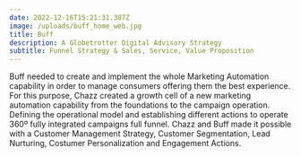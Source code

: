 ```yaml
---
date: 2022-12-16T15:21:31.387Z
image: /uploads/buff_home_web.jpg
title: Buff
description: A Globetrotter Digital Advisory Strategy
subtitle: Funnel Strategy & Sales, Service, Value Proposition
---
```


Buff needed to create and implement the whole Marketing Automation capability in order to manage consumers offering them the best experience. For this purpose, Chazz created a growth cell of a new marketing automation capability from the foundations to the campaign operation. Defining the operational model and establishing different actions to operate 360º fully integrated campaigns full funnel. Chazz and Buff made it possible with a Customer Management Strategy, Customer Segmentation, Lead Nurturing, Costumer Personalization and Engagement Actions.
